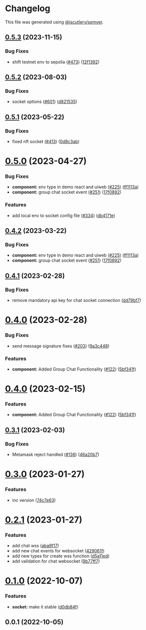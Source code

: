 # Changelog

This file was generated using [@jscutlery/semver](https://github.com/jscutlery/semver).

## [0.5.3](https://github.com/push-protocol/push-sdk/compare/socket-0.5.2...socket-0.5.3) (2023-11-15)


### Bug Fixes

* shift testnet env to sepolia ([#473](https://github.com/push-protocol/push-sdk/issues/473)) ([12f1392](https://github.com/push-protocol/push-sdk/commit/12f1392a4f4e800f720a0c2c34822bf502f15dac))



## [0.5.2](https://github.com/push-protocol/push-sdk/compare/socket-0.5.1...socket-0.5.2) (2023-08-03)


### Bug Fixes

* socket options ([#601](https://github.com/push-protocol/push-sdk/issues/601)) ([d821535](https://github.com/push-protocol/push-sdk/commit/d821535d3e800c8821206fc387b346c990c02b5a))



## [0.5.1](https://github.com/push-protocol/push-sdk/compare/socket-0.5.0...socket-0.5.1) (2023-05-22)


### Bug Fixes

* fixed nft socket ([#413](https://github.com/push-protocol/push-sdk/issues/413)) ([0d8c3ab](https://github.com/push-protocol/push-sdk/commit/0d8c3ab628ec29903bcc051254e5c54e94a2325e))



# [0.5.0](https://github.com/push-protocol/push-sdk/compare/socket-0.4.1...socket-0.5.0) (2023-04-27)


### Bug Fixes

* **component:** env type in demo react and uiweb ([#225](https://github.com/push-protocol/push-sdk/issues/225)) ([ff1113a](https://github.com/push-protocol/push-sdk/commit/ff1113adb226aee4c9f6ccdfa488e59b47ca9b9e))
* **component:** group chat socket event ([#251](https://github.com/push-protocol/push-sdk/issues/251)) ([17f0892](https://github.com/push-protocol/push-sdk/commit/17f0892570a6f2318d515a7d6e297a71463fe490))


### Features

* add local env to socket config file ([#334](https://github.com/push-protocol/push-sdk/issues/334)) ([db4171e](https://github.com/push-protocol/push-sdk/commit/db4171e57bcba2b86f798072fc37d9f082236ad0))



## [0.4.2](https://github.com/push-protocol/push-sdk/compare/socket-0.4.1...socket-0.4.2) (2023-03-22)


### Bug Fixes

* **component:** env type in demo react and uiweb ([#225](https://github.com/push-protocol/push-sdk/issues/225)) ([ff1113a](https://github.com/push-protocol/push-sdk/commit/ff1113adb226aee4c9f6ccdfa488e59b47ca9b9e))
* **component:** group chat socket event ([#251](https://github.com/push-protocol/push-sdk/issues/251)) ([17f0892](https://github.com/push-protocol/push-sdk/commit/17f0892570a6f2318d515a7d6e297a71463fe490))



## [0.4.1](https://github.com/push-protocol/push-sdk/compare/socket-0.4.0...socket-0.4.1) (2023-02-28)


### Bug Fixes

* remove mandatory api key for chat socket connection ([dd79bf7](https://github.com/push-protocol/push-sdk/commit/dd79bf7fc3a4a7e0913e399fff3e1325b9143e13))



# [0.4.0](https://github.com/push-protocol/push-sdk/compare/socket-0.3.1...socket-0.4.0) (2023-02-28)


### Bug Fixes

* send message signature fixes ([#203](https://github.com/push-protocol/push-sdk/issues/203)) ([9a3c448](https://github.com/push-protocol/push-sdk/commit/9a3c4484f2c1ac5f7abd2796801da626caa91629))


### Features

* **component:** Added Group Chat Functionality  ([#122](https://github.com/push-protocol/push-sdk/issues/122)) ([5bf341f](https://github.com/push-protocol/push-sdk/commit/5bf341f6f60a6786be47f668fa3ed1b15a66be88))



# [0.4.0](https://github.com/push-protocol/push-sdk/compare/socket-0.3.1...socket-0.4.0) (2023-02-15)


### Features

* **component:** Added Group Chat Functionality  ([#122](https://github.com/push-protocol/push-sdk/issues/122)) ([5bf341f](https://github.com/push-protocol/push-sdk/commit/5bf341f6f60a6786be47f668fa3ed1b15a66be88))



## [0.3.1](https://github.com/push-protocol/push-sdk/compare/socket-0.3.0...socket-0.3.1) (2023-02-03)


### Bug Fixes

* Metamask reject handled ([#136](https://github.com/push-protocol/push-sdk/issues/136)) ([46a20b7](https://github.com/push-protocol/push-sdk/commit/46a20b751e655a526168c8ae7c400211f3b62b15))



# [0.3.0](https://github.com/push-protocol/push-sdk/compare/socket-0.2.0...socket-0.3.0) (2023-01-27)


### Features

* inc version ([74c7e63](https://github.com/push-protocol/push-sdk/commit/74c7e63a3e5e5131fcd53d192a076c09c37989e9))



# [0.2.1](https://github.com/push-protocol/push-sdk/compare/socket-0.1.0...socket-0.2.0) (2023-01-27)


### Features

* add chat wss ([aba9f17](https://github.com/push-protocol/push-sdk/commit/aba9f17c037fe59e44729c9b49c8eaa9e2a71630))
* add new chat events for websocket ([429061f](https://github.com/push-protocol/push-sdk/commit/429061f2f906420f5fe3d854d3602277dae1021b))
* add new types for create wss function ([d5a11ed](https://github.com/push-protocol/push-sdk/commit/d5a11ed9f5336f0a8197707cbe29848eb2faad54))
* add validation for chat websocket ([9b77ff7](https://github.com/push-protocol/push-sdk/commit/9b77ff7102475f8b4187028c9fc5cb68c94c4985))



# [0.1.0](https://github.com/push-protocol/sdk/compare/socket-0.0.1...socket-0.1.0) (2022-10-07)


### Features

* **socket:** make it stable ([d0db84f](https://github.com/push-protocol/sdk/commit/d0db84fb6f53c0e612b2fa209eae813cc6dc51c2))



## 0.0.1 (2022-10-05)
